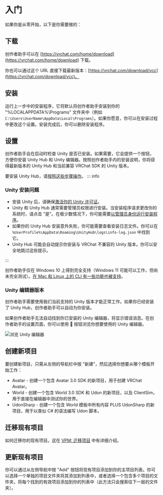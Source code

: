 # 入门

如果你是从零开始，以下是你需要做的：

## 下载
创作者助手可以在 [https://vrchat.com/home/download](https://vrchat.com/home/download) 下载。

你也可以通过这个 URL 直接下载最新版本：[https://vrchat.com/download/vcc](https://vrchat.com/download/vcc)。

## 安装
运行上一步中的安装程序，它将默认将创作者助手安装到你的 "%LOCALAPPDATA%\Programs" 文件夹中（例如 `C:\Users\UserName\AppData\Local\Programs`）。如果你愿意，你可以在安装过程中更改这个设置。安装完成后，你可以删除安装程序。

## 设置
创作者助手会在启动时检查 Unity 是否已安装。如果需要，它会提供一个按钮，方便你安装 Unity Hub 和 Unity 编辑器。按照创作者助手内的安装说明，你将获得最新版本的 Unity Hub 和当前兼容 VRChat SDK 的 Unity 版本。

要安装 Unity Hub，请[按照这些步骤操作](https://learn.unity.com/tutorial/install-the-unity-hub-and-editor)。
::: info

### Unity 安装问题

- 安装 Unity 后，请确保[激活你的 Unity 许可证](https://support.unity.com/hc/en-us/articles/211438683-How-do-I-activate-my-license-)。
- Unity 和 Unity Hub 通常需要管理员权限进行安装。当安装程序请求更改你的系统时，请点击 "是"。在极少数情况下，你可能需要[以管理员身份运行安装程序](https://www.windowscentral.com/how-run-app-administrator-windows-10)。
- 如果你的 Unity Hub 安装意外失败，你可能需要查看安装日志文件。你可以在 `%UserProfile%\AppData\Roaming\UnityHub\logs\info-log.json` 中找到它。
- Unity Hub 可能会自动提示你安装与 VRChat 不兼容的 Unity 版本。你可以安全地跳过这些提示。

:::

创作者助手仅在 Windows 10 上得到完全支持（Windows 11 可能可以工作，但尚未完全测试）。[在 Mac 和 Linux 上的 CLI 有一些功能也被支持](/vcc.docs.vrchat.com/vpm/cli#mac-and-linux-support)。

### Unity 编辑器版本
创作者助手需要使用我们当前支持的 Unity 版本才能正常工作。如果你已经安装了 Unity Hub，创作者助手可以自动为你安装。

如果创作者助手无法自动找到你已安装的 Unity 编辑器，将显示错误消息。在创作者助手的设置页面，你可以使用 📁 按钮浏览你想要使用的 Unity 编辑器。

![浏览 Unity 编辑器](/vcc.docs.vrchat.com/images/browse-unity-editor.png)

## 创建新项目

要创建新项目，只需从左侧的导航栏中按 "新建"，然后选择你想要从哪个模板开始工作：
* Avatar - 创建一个包含 Avatar 3.0 SDK 的新项目，用于创建 VRChat Avatar。
* World - 创建一个包含 World 3.0 SDK 和 Udon 的新项目，以及 ClientSim，用于直接在编辑器中测试你的世界。
* UdonSharp - 创建一个包含 World 模板中所有内容 PLUS UdonSharp 的新项目，用于以类似 C# 的语法编写 Udon 脚本。

## 迁移现有项目

如何迁移你的现有项目。这在 [VPM: 迁移项目](/vcc.docs.vrchat.com/vpm/migrating) 中有详细介绍。

## 更新现有项目

你可以通过从左侧导航中按 "Add" 按钮将现有项目添加到你的主项目列表。你可以选择一个单独的项目文件夹将其添加到列表中，或者选择一个包含多个项目的文件夹，将每个找到的有效项目添加到你的列表中（此方法只会搜索往下一层的文件夹）。
